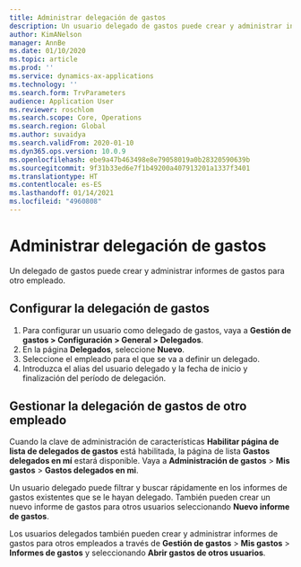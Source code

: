 ```yaml
---
title: Administrar delegación de gastos
description: Un usuario delegado de gastos puede crear y administrar informes de gastos de otro empleado de la organización.
author: KimANelson
manager: AnnBe
ms.date: 01/10/2020
ms.topic: article
ms.prod: ''
ms.service: dynamics-ax-applications
ms.technology: ''
ms.search.form: TrvParameters
audience: Application User
ms.reviewer: roschlom
ms.search.scope: Core, Operations
ms.search.region: Global
ms.author: suvaidya
ms.search.validFrom: 2020-01-10
ms.dyn365.ops.version: 10.0.9
ms.openlocfilehash: ebe9a47b463498e8e79058019a0b28320590639b
ms.sourcegitcommit: 9f31b33ed6e7f1b49200a407913201a1337f3401
ms.translationtype: HT
ms.contentlocale: es-ES
ms.lasthandoff: 01/14/2021
ms.locfileid: "4960808"
---
```

# <a name="manage-expense-delegation"></a>Administrar delegación de gastos

Un delegado de gastos puede crear y administrar informes de gastos para otro empleado.

## <a name="configure-expense-delegation"></a>Configurar la delegación de gastos

1. Para configurar un usuario como delegado de gastos, vaya a **Gestión de gastos > Configuración > General > Delegados**.
2. En la página **Delegados**, seleccione **Nuevo**.
3. Seleccione el empleado para el que se va a definir un delegado. 
4. Introduzca el alias del usuario delegado y la fecha de inicio y finalización del período de delegación.

## <a name="manage-expense-delegation-for-another-employee"></a>Gestionar la delegación de gastos de otro empleado

Cuando la clave de administración de características **Habilitar página de lista de delegados de gastos** está habilitada, la página de lista **Gastos delegados en mí** estará disponible. Vaya a **Administración de gastos** > **Mis gastos** > **Gastos delegados en mi**.

Un usuario delegado puede filtrar y buscar rápidamente en los informes de gastos existentes que se le hayan delegado. También pueden crear un nuevo informe de gastos para otros usuarios seleccionando **Nuevo informe de gastos**.

Los usuarios delegados también pueden crear y administrar informes de gastos para otros empleados a través de **Gestión de gastos** > **Mis gastos** > **Informes de gastos** y seleccionando **Abrir gastos de otros usuarios**.
